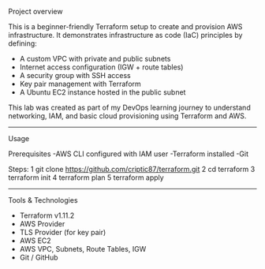 Project overview

This is a beginner-friendly Terraform setup to create and provision AWS infrastructure. It demonstrates infrastructure as code (IaC) principles by defining:

- A custom VPC with private and public subnets
- Internet access configuration (IGW + route tables)
- A security group with SSH access
- Key pair management with Terraform
- A Ubuntu EC2 instance hosted in the public subnet

This lab was created as part of my DevOps learning journey to understand networking, IAM, and basic cloud provisioning using Terraform and AWS.

---------------------------------------------------------------------------------------------------------------------------------------------------------------
Usage

Prerequisites
-AWS CLI configured with IAM user
-Terraform installed
-Git

Steps:
1 git clone https://github.com/criptic87/terraform.git
2 cd terraform
3 terraform init
4 terraform plan
5 terraform apply

---------------------------------------------------------------------------------------------------------------------------------------------------------------

Tools & Technologies

- Terraform v1.11.2
- AWS Provider
- TLS Provider (for key pair)
- AWS EC2
- AWS VPC, Subnets, Route Tables, IGW
- Git / GitHub
